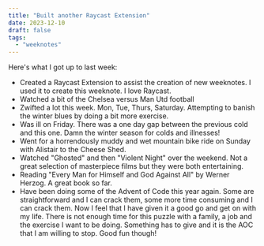 ```yaml
---
title: "Built another Raycast Extension"
date: 2023-12-10
draft: false
tags:
  - "weeknotes"
---
```


Here's what I got up to last week:

- Created a Raycast Extension to assist the creation of new weeknotes. I used it to create this weeknote. I love Raycast.
- Watched a bit of the Chelsea versus Man Utd football
- Zwifted a lot this week. Mon, Tue, Thurs, Saturday. Attempting to banish the winter blues by doing a bit more exercise.
- Was ill on Friday. There was a one day gap between the previous cold and this one. Damn the winter season for colds and illnesses!
- Went for a horrendously muddy and wet mountain bike ride on Sunday with Alistair to the Cheese Shed.
- Watched "Ghosted" and then "Violent Night" over the weekend. Not a great selection of masterpiece films but they were both entertaining.
- Reading "Every Man for Himself and God Against All" by Werner Herzog. A great book so far.
- Have been doing some of the Advent of Code this year again. Some are straightforward and I can crack them, some more time consuming and I can crack them. Now I feel that I have given it a good go and get on with my life. There is not enough time for this puzzle with a family, a job and the exercise I want to be doing. Something has to give and it is the AOC that I am willing to stop. Good fun though!
